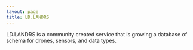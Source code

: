 ```yaml
---
layout: page
title: LD.LANDRS
---
```


LD.LANDRS is a community created service that is growing a database of schema for drones, sensors, and data types.

